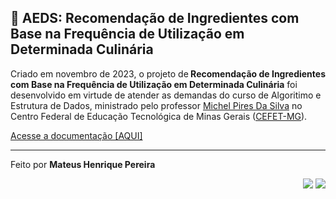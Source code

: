 <section>   
    <h1>📢 AEDS: Recomendação de Ingredientes com Base na Frequência de Utilização em Determinada Culinária</h1>   
    <p>
        Criado em novembro de 2023, o projeto de<strong> Recomendação de Ingredientes com Base na Frequência de Utilização em Determinada Culinária</strong> foi desenvolvido em virtude de atender as demandas do curso de Algoritimo e Estrutura de Dados, ministrado pelo professor <a href="https://www.linkedin.com/in/michelpiressilva/?originalSubdomain=br" target="_blank">Michel Pires Da Silva</a> no Centro Federal de Educação Tecnológica de Minas Gerais (<a href="https://www.divinopolis.cefetmg.br/" target="_blank">CEFET-MG</a>).
    </p>
    <p>
        <a href="https://github.com/LuanLuL/Instalacao_Clientes/blob/main/documentation/Trabalho_final_AEDSII_TEMPLETE.pdf" target="_blank">Acesse a documentação [AQUI]</a>
    </p>
</section>
</section>
<section>
    <hr size="0.5">
    <div>
          <p>
           Feito por <strong>Mateus Henrique Pereira</strong>     
         </p>
         <p align="right">
          <a href="https://www.linkedin.com/in/mateus-pereira-941bb3174/" taget="_blank"><img src="https://img.shields.io/badge/LinkedIn-0077B5?style=for-the-badge&logo=linkedin&logoColor=white"></a>
        <a href="https://www.instagram.com/mteusw/" taget="_blank"><img src="https://img.shields.io/badge/Instagram-E4405F?style=for-the-badge&logo=instagram&logoColor=white"></a>
        <p>
    </div>
</section>